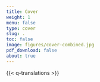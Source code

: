 ```yaml
---
title: Cover
weight: 1
menu: false
type: cover
slug: .
toc: false
image: figures/cover-combined.jpg
pdf_download: false
about: true
---
```


{{< q-translations >}}
